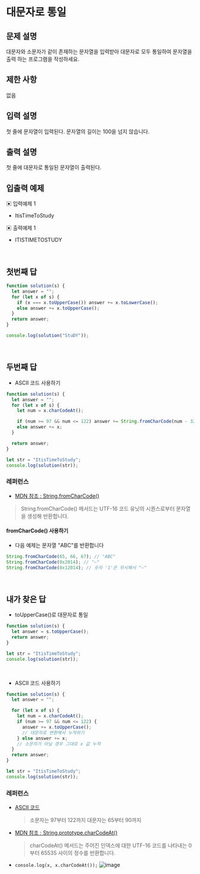 # 대문자로 통일

## 문제 설명

대문자와 소문자가 같이 존재하는 문자열을 입력받아 대문자로 모두 통일하여 문자열을 출력 하는 프로그램을 작성하세요.

## 제한 사항

없음

## 입력 설명

첫 줄에 문자열이 입력된다. 문자열의 길이는 100을 넘지 않습니다.

## 출력 설명

첫 줄에 대문자로 통일된 문자열이 출력된다.

## 입출력 예제

▣ 입력예제 1

- ItisTimeToStudy

▣ 출력예제 1

- ITISTIMETOSTUDY

  </br>

## 첫번째 답

```js
function solution(s) {
  let answer = "";
  for (let x of s) {
    if (x === x.toUpperCase()) answer += x.toLowerCase();
    else answer += x.toUpperCase();
  }
  return answer;
}

console.log(solution("StuDY"));
```

</br>

## 두번째 답

- ASCII 코드 사용하기

```js
function solution(s) {
  let answer = "";
  for (let x of s) {
    let num = x.charCodeAt();

    if (num >= 97 && num <= 122) answer += String.fromCharCode(num - 32);
    else answer += x;
  }

  return answer;
}

let str = "ItisTimeToStudy";
console.log(solution(str));
```

### 레퍼런스

- [MDN 참조 : String.fromCharCode()](https://developer.mozilla.org/ko/docs/Web/JavaScript/Reference/Global_Objects/String/fromCharCode)

> String.fromCharCode() 메서드는 UTF-16 코드 유닛의 시퀀스로부터 문자열을 생성해 반환합니다.

#### fromCharCode() 사용하기

- 다음 예제는 문자열 "ABC"를 반환합니다

```js
String.fromCharCode(65, 66, 67); // "ABC"
String.fromCharCode(0x2014); // "—"
String.fromCharCode(0x12014); // 숫자 '1'은 무시해서 "—"
```

</br>

## 내가 찾은 답

- toUpperCase()로 대문자로 통일

```js
function solution(s) {
  let answer = s.toUpperCase();
  return answer;
}

let str = "ItisTimeToStudy";
console.log(solution(str));
```

</br>

- ASCII 코드 사용하기

```js
function solution(s) {
  let answer = "";

  for (let x of s) {
    let num = x.charCodeAt();
    if (num >= 97 && num <= 122) {
      answer += x.toUpperCase();
      // 대문자로 변환해서 누적하기
    } else answer += x;
    // 소문자가 아닐 경우 그대로 x 값 누적
  }
  return answer;
}

let str = "ItisTimeToStudy";
console.log(solution(str));
```

### 레퍼런스

- [ASCII 코드](ktword.co.kr/test/view/view.php?m_temp1=12)

  > 소문자는 97부터 122까지
  > 대문자는 65부터 90까지

- [MDN 참조 : String.prototype.charCodeAt()](https://developer.mozilla.org/ko/docs/Web/JavaScript/Reference/Global_Objects/String/charCodeAt)

  > charCodeAt() 메서드는 주어진 인덱스에 대한 UTF-16 코드를 나타내는 0부터 65535 사이의 정수를 반환합니다.

- `console.log(x, x.charCodeAt());`
  ![image](https://user-images.githubusercontent.com/53133662/160767266-9f221d6d-5e67-483d-9344-7f6cf729ef69.png)

</br>
